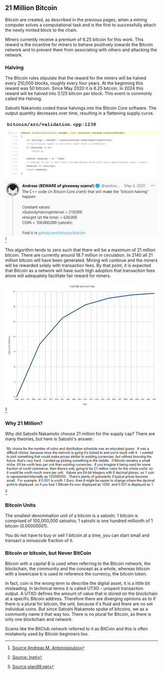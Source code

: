 ## 21 Million Bitcoin
Bitcoin are created, as described in the previous pages, when a mining computer solves a computational task and is the first to successfully attach the newly minted block to the chain.

Miners currently receive a premium of 6.25 bitcoin for this work. This reward is the incentive for miners to behave positively towards the Bitcoin network and to prevent them from associating with others and attacking the network.

### Halving
The Bitcoin rules stipulate that the reward for the miners will be halved every 210,000 blocks, roughly every four years. At the beginning this reward was 50 bitcoin. Since May 2020 it is 6.25 bitcoin. In 2024 this reward will be halved into 3.125 bitcoin per block. This event is commonly called the Halving.

Satoshi Nakamoto coded these halvings into the Bitcoin Core software. The output quantity decreases over time, resulting in a flattening supply curve.  

![The halving interval code in the Bitcoin Core software in C++](assets/_halving-interval.jpg)

![Explanation by Andreas M. Antonopoulos](assets/_aantonop-21-million.png) [^24]

This algorithm tends to zero such that there will be a maximum of 21 million bitcoin. There are currently around 18.7 million in circulation. In 2140 all 21 million bitcoin will have been generated. Mining will continue and the miners will be rewarded solely with transaction fees. By that point, it is expected that Bitcoin as a network will have such high adoption that transaction fees alone will adequately facilitate fair reward for miners.

![Total bitcoin supply over time](assets/_Total_bitcoins_over_time.png) [^25]


### Why 21 Million?
Why did Satoshi Nakamoto choose 21 million for the supply cap? There are many theories, but here is Satoshi's answer:

![Satoshi Nakamoto's explanation for the 21 million supply cap](assets/_Why-21-million.png) [^26]


### Bitcoin Units
The smallest denomination unit of a bitcoin is a satoshi. 1 bitcoin is comprised of 100,000,000 satoshis; 1 satoshi is one hundred millionth of 1 bitcoin (0.00000001).

You do not have to buy or sell 1 bitcoin at a time, you can start small and transact a minuscule fraction of it.

### Bitcoin or bitcoin, but Never BitCoin

Bitcoin with a capital B is used when referring to the Bitcoin network, the blockchain, the community and the concept as a whole, whereas bitcoin with a lowercase b is used to reference the currency, the bitcoin token. 

In fact, coin is the wrong term to describe the digital asset, it is a little bit misleading. In technical terms it is called UTXO - unspent transaction output. A UTXO defines the amount of value that is stored on the blockchain at a specific Bitcoin address. Therefore there are diverging opinions as to if there is a plural for bitcoin, the unit, because it's fluid and there are no set individual coins. But since Satoshi Nakamoto spoke of bitcoins, we as a community name it that way too. There is no plural for Bitcoin, as there is only one blockchain and network.

Scams like the BitClub network referred to it as BitCoin and this is often mistakenly used by Bitcoin beginners too.

[^24]: [Source Andreas M. Antonopoulos](https://twitter.com/aantonop/status/1257366095515848716?s=20)  
[^25]: [Source: Insti](https://commons.wikimedia.org/wiki/File:Total_bitcoins_over_time.png)  
[^26]: [Source plan99.net](https://plan99.net/~mike/satoshi-emails/thread1.html)  
